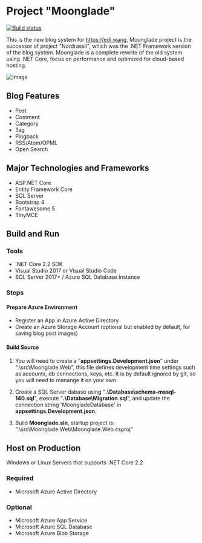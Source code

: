 # Project "Moonglade"

[![Build status](https://dev.azure.com/ediwang/EdiWang-GitHub-Builds/_apis/build/status/Moonglade-Master-CI)](https://dev.azure.com/ediwang/EdiWang-GitHub-Builds/_build/latest?definitionId=50)

This is the new blog system for https://edi.wang, Moonglade project is the successor of project "Nordrassil", which was the .NET Framework version of the blog system. Moonglade is a complete rewrite of the old system using .NET Core, focus on performance and optimized for cloud-based hosting.

![image](https://raw.githubusercontent.com/EdiWang/Moonglade/master/docs/ediwang-arch-1280.png?token=ADJs_wVZ8bfYx6ZrGsqLPsSTlK87gKKVks5cY9GbwA%3D%3D)

## Blog Features
- Post
- Comment
- Category
- Tag
- Pingback
- RSS/Atom/OPML
- Open Search

## Major Technologies and Frameworks
- ASP.NET Core
- Entity Framework Core
- SQL Server
- Bootstrap 4
- Fontawesome 5
- TinyMCE

## Build and Run

### Tools
- .NET Core 2.2 SDK
- Visual Studio 2017 or Visual Studio Code
- SQL Server 2017+ / Azure SQL Database Instance

### Steps

#### Prepare Azure Environment

- Register an App in Azure Active Directory
- Create an Azure Storage Account (optional but enabled by default, for saving blog post images)

#### Build Source

1. You will need to create a "**appsettings.Development.json**" under ".\src\Moonglade.Web", this file defines development time settings such as accounts, db connections, keys, etc. It is by default ignored by git, so you will need to manange it on your own.

2. Create a SQL Server dabase using "**.\Database\schema-mssql-140.sql**", execute "**.\Database\Migration.sql**", and update the connection string 'MoongladeDatabase' in **appsettings.Development.json**. 

3. Build **Moonglade.sln**, startup project is: ".\src\Moonglade.Web\Moonglade.Web.csproj"

## Host on Production

Windows or Linux Servers that supports .NET Core 2.2

### Required
- Microsoft Azure Active Directory

### Optional
- Microsoft Azure App Service
- Microsoft Azure SQL Database
- Microsoft Azure Blob Storage